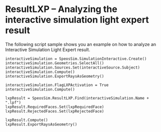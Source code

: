 # ResultLXP – Analyzing the interactive simulation light expert result

The following script sample shows you an example on how to analyze an Interactive Simulation Light Expert result.

```ironpython
interactiveSimulation = SpeosSim.SimulationInteractive.Create()
interactiveSimulation.Geometries.SelectAll()
interactiveSimulation.Sources.Set(interactiveSource.Subject)
interactiveSimulation.Compute()
interactiveSimulation.ExportRaysAsGeometry()

interactiveSimulation.FlagLXPActivation = True
interactiveSimulation.Compute()

lxpResult = SpeosSim.ResultLXP.Find(interactiveSimulation.Name + ".lpf")
lxpResult.RequiredFaces.Set(lxpRequiredFace)
lxpResult.RejectedFaces.Set(lxpRejectedFace)

lxpResult.Compute()
lxpResult.ExportRaysAsGeometry()
```